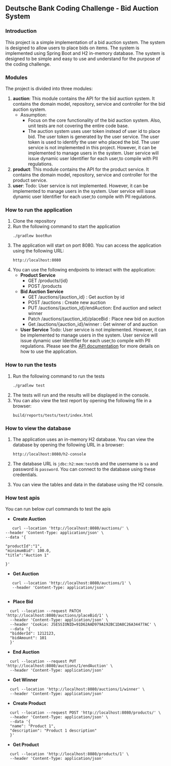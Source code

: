 ## Deutsche Bank Coding Challenge - Bid Auction System 
### Introduction
This project is a simple implementation of a bid auction system. The system is designed to  allow users to place bids on items. The system is implemented using Spring Boot and H2 in-memory database. The system is designed to be simple and easy to use and understand for the purpose of the coding challenge.

### Modules 
The project is divided into three modules:
1. **auction**: This module contains the API for the bid auction system. It contains the domain model, repository, service and controller for the bid auction system.
    - Assumption:
      - Focus on the core functionality of the bid auction system. Also, unit tests are not covering the entire code base.
      - The auction system uses user token instead of user id to place bid. The user token is generated by the user service. The user token is used to identify the user who placed the bid. The user service is not implemented in this project. However, it can be implemented to manage users in the system. User service will issue dynamic user Identifier for each user,to compile with PII regulations.
2. **product**: This module contains the API for the product service. It contains the domain model, repository, service and controller for the product service.
3. **user**: Todo: User service is not implemented. However, it can be implemented to manage users in the system. User service will issue dynamic user Identifier for each user,to compile with PII regulations.

### How to run the application 
1. Clone the repository
2. Run the following command to start the application
    ```
    ./gradlew bootRun
    ```
3. The application will start on port 8080. You can access the application using the following URL:
    ```
    http://localhost:8080
    ```
4. You can use the following endpoints to interact with the application:
    - **Product Service**
        - GET /products/{id}
        - POST /products
    - **Bid Auction Service**
        - GET /auctions/{auction_id} : Get auction by id
        - POST /auctions : Create new auction
        - PUT /auctions/{auction_id}/endAuction: End auction and select winner
        - Patch /auctions/{auction_id}/placeBid : Place new bid on auction 
        - Get /auctions/{auction_id}/winner : Get winner of and auction
    - **User Service**
        Todo: User service is not implemented. However, it can be implemented to manage users in the system. User service will issue dynamic user Identifier for each user,to compile with PII regulations.
    Please see the [API documentation](docs/bidding-api.yaml) for more details on how to use the application.

### How to run the tests
1. Run the following command to run the tests
    ```
    ./gradlew test
    ```
2. The tests will run and the results will be displayed in the console.
3. You can also view the test report by opening the following file in a browser:
    ```
    build/reports/tests/test/index.html
    ```
   
### How to view the database
1. The application uses an in-memory H2 database. You can view the database by opening the following URL in a browser:
    ```
    http://localhost:8080/h2-console
    ```
   
2. The database URL is `jdbc:h2:mem:testdb` and the username is `sa` and password is `password`. You can connect to the database using these credentials.
3. You can view the tables and data in the database using the H2 console.

### How test apis 
   You can run below curl commands to test the apis
   - **Create Auction**
   ```
      curl --location 'http://localhost:8080/auctions/' \
--header 'Content-Type: application/json' \
--data '{

"productId":"1",
"minimumBid": 100.0,
"title":"Auction 1"

}'
   ```
   - **Get Auction**
   ```
      curl --location 'http://localhost:8080/auctions/1' \
      --header 'Content-Type: application/json' 
         
   ```
    
   - **Place Bid**
   ```
     curl --location --request PATCH 'http://localhost:8080/auctions/placeBid/1' \
     --header 'Content-Type: application/json' \
     --header 'Cookie: JSESSIONID=91D62AAD979A192BC1DA8C26A34477AC' \
     --data '{
     "bidderId": 1212123,
     "bidAmount": 101
     }'
   ```
   - **End Auction**
   ```
     curl --location --request PUT 'http://localhost:8080/auctions/1/endAuction' \
     --header 'Content-Type: application/json' 
   ```
   - **Get Winner**
   ```
     curl --location 'http://localhost:8080/auctions/1/winner' \
     --header 'Content-Type: application/json' 
   ```
   - **Create Product**
   ```
     curl --location --request POST 'http://localhost:8080/products/' \
     --header 'Content-Type: application/json' \
     --data '{
     "name": "Product 1",
     "description": "Product 1 description"
     }'
   ```
   - **Get Product**
   ```
     curl --location 'http://localhost:8080/products/1' \
     --header 'Content-Type: application/json' 
   ```
